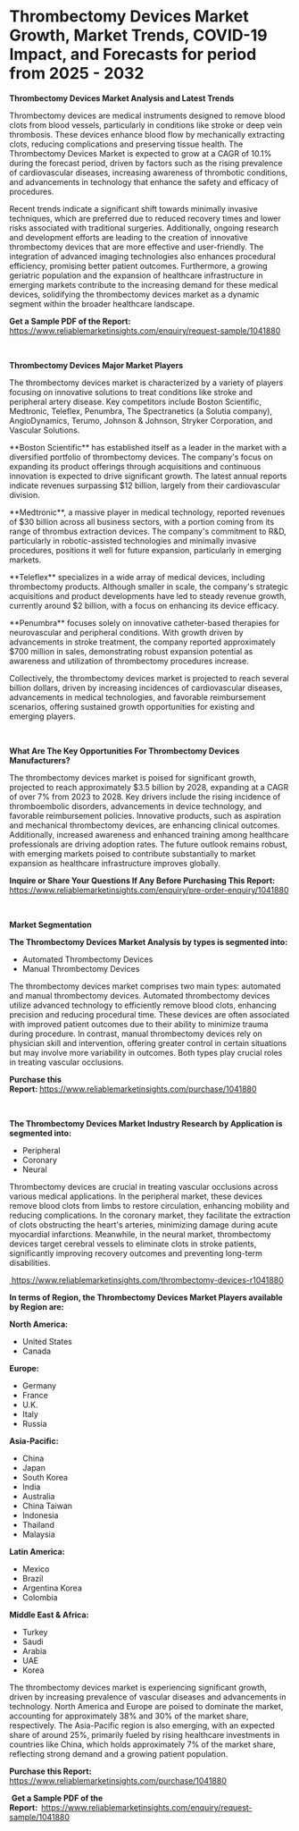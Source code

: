 <p><h1>Thrombectomy Devices Market Growth, Market Trends, COVID-19 Impact, and Forecasts for period from 2025 - 2032</h1></p><p><strong>Thrombectomy Devices Market Analysis and Latest Trends</strong></p>
<p><p>Thrombectomy devices are medical instruments designed to remove blood clots from blood vessels, particularly in conditions like stroke or deep vein thrombosis. These devices enhance blood flow by mechanically extracting clots, reducing complications and preserving tissue health. The Thrombectomy Devices Market is expected to grow at a CAGR of 10.1% during the forecast period, driven by factors such as the rising prevalence of cardiovascular diseases, increasing awareness of thrombotic conditions, and advancements in technology that enhance the safety and efficacy of procedures.</p><p>Recent trends indicate a significant shift towards minimally invasive techniques, which are preferred due to reduced recovery times and lower risks associated with traditional surgeries. Additionally, ongoing research and development efforts are leading to the creation of innovative thrombectomy devices that are more effective and user-friendly. The integration of advanced imaging technologies also enhances procedural efficiency, promising better patient outcomes. Furthermore, a growing geriatric population and the expansion of healthcare infrastructure in emerging markets contribute to the increasing demand for these medical devices, solidifying the thrombectomy devices market as a dynamic segment within the broader healthcare landscape.</p></p>
<p><strong>Get a Sample PDF of the Report:&nbsp;</strong> <a href="https://www.reliablemarketinsights.com/enquiry/request-sample/1041880?utm_campaign=1937&utm_medium=2&utm_source=Github&utm_content=ia&utm_term=13042025&utm_id=thrombectomy-devices">https://www.reliablemarketinsights.com/enquiry/request-sample/1041880</a></p>
<p>&nbsp;</p>
<p><strong>Thrombectomy Devices Major Market Players</strong></p>
<p><p>The thrombectomy devices market is characterized by a variety of players focusing on innovative solutions to treat conditions like stroke and peripheral artery disease. Key competitors include Boston Scientific, Medtronic, Teleflex, Penumbra, The Spectranetics (a Solutia company), AngioDynamics, Terumo, Johnson & Johnson, Stryker Corporation, and Vascular Solutions.</p><p>**Boston Scientific** has established itself as a leader in the market with a diversified portfolio of thrombectomy devices. The company's focus on expanding its product offerings through acquisitions and continuous innovation is expected to drive significant growth. The latest annual reports indicate revenues surpassing $12 billion, largely from their cardiovascular division.</p><p>**Medtronic**, a massive player in medical technology, reported revenues of $30 billion across all business sectors, with a portion coming from its range of thrombus extraction devices. The company's commitment to R&D, particularly in robotic-assisted technologies and minimally invasive procedures, positions it well for future expansion, particularly in emerging markets.</p><p>**Teleflex** specializes in a wide array of medical devices, including thrombectomy products. Although smaller in scale, the company's strategic acquisitions and product developments have led to steady revenue growth, currently around $2 billion, with a focus on enhancing its device efficacy.</p><p>**Penumbra** focuses solely on innovative catheter-based therapies for neurovascular and peripheral conditions. With growth driven by advancements in stroke treatment, the company reported approximately $700 million in sales, demonstrating robust expansion potential as awareness and utilization of thrombectomy procedures increase.</p><p>Collectively, the thrombectomy devices market is projected to reach several billion dollars, driven by increasing incidences of cardiovascular diseases, advancements in medical technologies, and favorable reimbursement scenarios, offering sustained growth opportunities for existing and emerging players.</p></p>
<p>&nbsp;</p>
<p><strong>What Are The Key Opportunities For Thrombectomy Devices Manufacturers?</strong></p>
<p><p>The thrombectomy devices market is poised for significant growth, projected to reach approximately $3.5 billion by 2028, expanding at a CAGR of over 7% from 2023 to 2028. Key drivers include the rising incidence of thromboembolic disorders, advancements in device technology, and favorable reimbursement policies. Innovative products, such as aspiration and mechanical thrombectomy devices, are enhancing clinical outcomes. Additionally, increased awareness and enhanced training among healthcare professionals are driving adoption rates. The future outlook remains robust, with emerging markets poised to contribute substantially to market expansion as healthcare infrastructure improves globally.</p></p>
<p><strong>Inquire or Share Your Questions If Any Before Purchasing This Report:</strong> <a href="https://www.reliablemarketinsights.com/enquiry/pre-order-enquiry/1041880?utm_campaign=1937&utm_medium=2&utm_source=Github&utm_content=ia&utm_term=13042025&utm_id=thrombectomy-devices">https://www.reliablemarketinsights.com/enquiry/pre-order-enquiry/1041880</a></p>
<p>&nbsp;</p>
<p><strong>Market Segmentation</strong></p>
<p><strong>The Thrombectomy Devices Market Analysis by types is segmented into:</strong></p>
<p><ul><li>Automated Thrombectomy Devices</li><li>Manual Thrombectomy Devices</li></ul></p>
<p><p>The thrombectomy devices market comprises two main types: automated and manual thrombectomy devices. Automated thrombectomy devices utilize advanced technology to efficiently remove blood clots, enhancing precision and reducing procedural time. These devices are often associated with improved patient outcomes due to their ability to minimize trauma during procedure. In contrast, manual thrombectomy devices rely on physician skill and intervention, offering greater control in certain situations but may involve more variability in outcomes. Both types play crucial roles in treating vascular occlusions.</p></p>
<p><strong>Purchase this Report:&nbsp;</strong><a href="https://www.reliablemarketinsights.com/purchase/1041880?utm_campaign=1937&utm_medium=2&utm_source=Github&utm_content=ia&utm_term=13042025&utm_id=thrombectomy-devices">https://www.reliablemarketinsights.com/purchase/1041880</a></p>
<p>&nbsp;</p>
<p><strong>The Thrombectomy Devices Market Industry Research by Application is segmented into:</strong></p>
<p><ul><li>Peripheral</li><li>Coronary</li><li>Neural</li></ul></p>
<p><p>Thrombectomy devices are crucial in treating vascular occlusions across various medical applications. In the peripheral market, these devices remove blood clots from limbs to restore circulation, enhancing mobility and reducing complications. In the coronary market, they facilitate the extraction of clots obstructing the heart's arteries, minimizing damage during acute myocardial infarctions. Meanwhile, in the neural market, thrombectomy devices target cerebral vessels to eliminate clots in stroke patients, significantly improving recovery outcomes and preventing long-term disabilities.</p></p>
<p><a href="https://www.reliablemarketinsights.com/thrombectomy-devices-r1041880?utm_campaign=1937&utm_medium=2&utm_source=Github&utm_content=ia&utm_term=13042025&utm_id=thrombectomy-devices">&nbsp;https://www.reliablemarketinsights.com/thrombectomy-devices-r1041880</a></p>
<p><strong>In terms of Region, the Thrombectomy Devices Market Players available by Region are:</strong></p>
<p>
    <p> <strong> North America: </strong>
        <ul>
            <li>United States</li>
            <li>Canada</li>
        </ul>
        </p> 
    <p> <strong> Europe: </strong>
        <ul>
            <li>Germany</li>
            <li>France</li>
            <li>U.K.</li>
            <li>Italy</li>
            <li>Russia</li>
        </ul>
        </p> 
    <p> <strong> Asia-Pacific: </strong>
        <ul>
            <li>China</li>
            <li>Japan</li>
            <li>South Korea</li>
            <li>India</li>
            <li>Australia</li>
            <li>China Taiwan</li>
            <li>Indonesia</li>
            <li>Thailand</li>
            <li>Malaysia</li>
        </ul>
        </p> 
    <p> <strong> Latin America: </strong>
        <ul>
            <li>Mexico</li>
            <li>Brazil</li>
            <li>Argentina Korea</li>
            <li>Colombia</li>
        </ul>
        </p> 
    <p> <strong> Middle East & Africa: </strong>
        <ul>
            <li>Turkey</li>
            <li>Saudi</li>
            <li>Arabia</li>
            <li>UAE</li>
            <li>Korea</li>
        </ul>
    </p>
    </p>
<p><p>The thrombectomy devices market is experiencing significant growth, driven by increasing prevalence of vascular diseases and advancements in technology. North America and Europe are poised to dominate the market, accounting for approximately 38% and 30% of the market share, respectively. The Asia-Pacific region is also emerging, with an expected share of around 25%, primarily fueled by rising healthcare investments in countries like China, which holds approximately 7% of the market share, reflecting strong demand and a growing patient population.</p></p>
<p><strong>Purchase this Report: </strong><a href="https://www.reliablemarketinsights.com/purchase/1041880?utm_campaign=1937&utm_medium=2&utm_source=Github&utm_content=ia&utm_term=13042025&utm_id=thrombectomy-devices">https://www.reliablemarketinsights.com/purchase/1041880</a></p>
<p>&nbsp;<strong>Get a Sample PDF of the Report:&nbsp;&nbsp;</strong><a href="https://www.reliablemarketinsights.com/enquiry/request-sample/1041880?utm_campaign=1937&utm_medium=2&utm_source=Github&utm_content=ia&utm_term=13042025&utm_id=thrombectomy-devices">https://www.reliablemarketinsights.com/enquiry/request-sample/1041880</a></p>
<p><strong></strong></p>
<p><p></p><p></p><p></p></p>